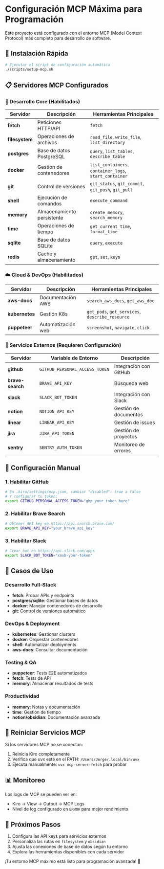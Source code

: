 # Configuración MCP Máxima para Programación

Este proyecto está configurado con el entorno MCP (Model Context Protocol) más completo para desarrollo de software.

## 🚀 Instalación Rápida

```bash
# Ejecutar el script de configuración automática
./scripts/setup-mcp.sh
```

## 📋 Servidores MCP Configurados

### 🔧 Desarrollo Core (Habilitados)

| Servidor       | Descripción                | Herramientas Principales                               |
| -------------- | -------------------------- | ------------------------------------------------------ |
| **fetch**      | Peticiones HTTP/API        | `fetch`                                                |
| **filesystem** | Operaciones de archivos    | `read_file`, `write_file`, `list_directory`            |
| **postgres**   | Base de datos PostgreSQL   | `query`, `list_tables`, `describe_table`               |
| **docker**     | Gestión de contenedores    | `list_containers`, `container_logs`, `start_container` |
| **git**        | Control de versiones       | `git_status`, `git_commit`, `git_push`, `git_pull`     |
| **shell**      | Ejecución de comandos      | `execute_command`                                      |
| **memory**     | Almacenamiento persistente | `create_memory`, `search_memory`                       |
| **time**       | Operaciones de tiempo      | `get_current_time`, `format_time`                      |
| **sqlite**     | Base de datos SQLite       | `query`, `execute`                                     |
| **redis**      | Cache y almacenamiento     | `get`, `set`, `keys`                                   |

### ☁️ Cloud & DevOps (Habilitados)

| Servidor       | Descripción        | Herramientas Principales                        |
| -------------- | ------------------ | ----------------------------------------------- |
| **aws-docs**   | Documentación AWS  | `search_aws_docs`, `get_aws_doc`                |
| **kubernetes** | Gestión K8s        | `get_pods`, `get_services`, `describe_resource` |
| **puppeteer**  | Automatización web | `screenshot`, `navigate`, `click`               |

### 🔑 Servicios Externos (Requieren Configuración)

| Servidor         | Variable de Entorno            | Descripción            |
| ---------------- | ------------------------------ | ---------------------- |
| **github**       | `GITHUB_PERSONAL_ACCESS_TOKEN` | Integración con GitHub |
| **brave-search** | `BRAVE_API_KEY`                | Búsqueda web           |
| **slack**        | `SLACK_BOT_TOKEN`              | Integración con Slack  |
| **notion**       | `NOTION_API_KEY`               | Gestión de documentos  |
| **linear**       | `LINEAR_API_KEY`               | Gestión de issues      |
| **jira**         | `JIRA_API_TOKEN`               | Gestión de proyectos   |
| **sentry**       | `SENTRY_AUTH_TOKEN`            | Monitoreo de errores   |

## 🔧 Configuración Manual

### 1. Habilitar GitHub

```bash
# En .kiro/settings/mcp.json, cambiar "disabled": true a false
# Y configurar tu token:
export GITHUB_PERSONAL_ACCESS_TOKEN="ghp_your_token_here"
```

### 2. Habilitar Brave Search

```bash
# Obtener API key en https://api.search.brave.com/
export BRAVE_API_KEY="your_brave_api_key"
```

### 3. Habilitar Slack

```bash
# Crear bot en https://api.slack.com/apps
export SLACK_BOT_TOKEN="xoxb-your-token"
```

## 🎯 Casos de Uso

### Desarrollo Full-Stack

- **fetch**: Probar APIs y endpoints
- **postgres/sqlite**: Gestionar bases de datos
- **docker**: Manejar contenedores de desarrollo
- **git**: Control de versiones automático

### DevOps & Deployment

- **kubernetes**: Gestionar clusters
- **docker**: Orquestar contenedores
- **shell**: Automatizar deployments
- **aws-docs**: Consultar documentación

### Testing & QA

- **puppeteer**: Tests E2E automatizados
- **fetch**: Tests de API
- **memory**: Almacenar resultados de tests

### Productividad

- **memory**: Notas y documentación
- **time**: Gestión de tiempo
- **notion/obsidian**: Documentación avanzada

## 🔄 Reiniciar Servicios MCP

Si los servidores MCP no se conectan:

1. Reinicia Kiro completamente
2. Verifica que uvx esté en el PATH: `/Users/Jorge/.local/bin/uvx`
3. Ejecuta manualmente: `uvx mcp-server-fetch` para probar

## 📊 Monitoreo

Los logs de MCP se pueden ver en:

- Kiro → View → Output → MCP Logs
- Nivel de log configurado en `ERROR` para mejor rendimiento

## 🚀 Próximos Pasos

1. Configura las API keys para servicios externos
2. Personaliza las rutas en `filesystem` y `obsidian`
3. Ajusta las conexiones de base de datos según tu entorno
4. Explora las herramientas disponibles con cada servidor

¡Tu entorno MCP máximo está listo para programación avanzada! 🎉
